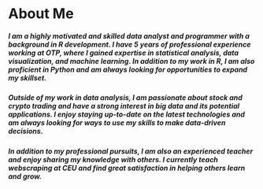 # 


# About Me

##### I am a highly motivated and skilled data analyst and programmer with a background in R development. I have 5 years of professional experience working at OTP, where I gained expertise in statistical analysis, data visualization, and machine learning. In addition to my work in R, I am also proficient in Python and am always looking for opportunities to expand my skillset.

##### Outside of my work in data analysis, I am passionate about stock and crypto trading and have a strong interest in big data and its potential applications. I enjoy staying up-to-date on the latest technologies and am always looking for ways to use my skills to make data-driven decisions.

##### In addition to my professional pursuits, I am also an experienced teacher and enjoy sharing my knowledge with others. I currently teach webscraping at CEU and find great satisfaction in helping others learn and grow.




